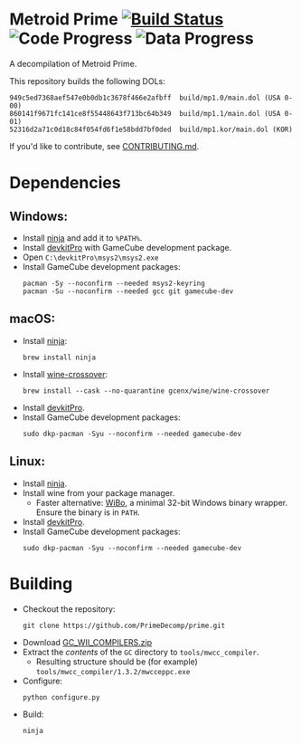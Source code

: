 Metroid Prime [![Build Status]][actions] ![Code Progress] ![Data Progress]
=============

[Build Status]: https://github.com/PrimeDecomp/prime/actions/workflows/build.yml/badge.svg
[actions]: https://github.com/PrimeDecomp/prime/actions/workflows/build.yml
[Code Progress]: https://img.shields.io/endpoint?label=Code&url=https%3A%2F%2Fprogress.deco.mp%2Fdata%2Fprime%2F0%2Fdol%2F%3Fmode%3Dshield%26measure%3Dcode
[Data Progress]: https://img.shields.io/endpoint?label=Data&url=https%3A%2F%2Fprogress.deco.mp%2Fdata%2Fprime%2F0%2Fdol%2F%3Fmode%3Dshield%26measure%3Ddata

A decompilation of Metroid Prime.

This repository builds the following DOLs:

```
949c5ed7368aef547e0b0db1c3678f466e2afbff  build/mp1.0/main.dol (USA 0-00)
860141f9671fc141ce8f55448643f713bc64b349  build/mp1.1/main.dol (USA 0-01)
52316d2a71c0d18c84f054fd6f1e58bdd7bf0ded  build/mp1.kor/main.dol (KOR)
```

If you'd like to contribute, see [CONTRIBUTING.md](CONTRIBUTING.md).

Dependencies
============

Windows:
--------
- Install [ninja](https://github.com/ninja-build/ninja/releases) and add it to `%PATH%`.
- Install [devkitPro](https://github.com/devkitPro/installer/releases/latest) with GameCube development package.
- Open `C:\devkitPro\msys2\msys2.exe`
- Install GameCube development packages:
  ```
  pacman -Sy --noconfirm --needed msys2-keyring
  pacman -Su --noconfirm --needed gcc git gamecube-dev
  ````

macOS:
------
- Install [ninja](https://github.com/ninja-build/ninja/wiki/Pre-built-Ninja-packages):
  ```
  brew install ninja
  ```
- Install [wine-crossover](https://github.com/Gcenx/homebrew-wine):
  ```
  brew install --cask --no-quarantine gcenx/wine/wine-crossover
  ```
- Install [devkitPro](https://github.com/devkitPro/pacman/releases/latest).
- Install GameCube development packages:
  ```
  sudo dkp-pacman -Syu --noconfirm --needed gamecube-dev
  ```

Linux:
------
- Install [ninja](https://github.com/ninja-build/ninja/wiki/Pre-built-Ninja-packages).
- Install wine from your package manager.
  - Faster alternative: [WiBo](https://github.com/decompals/WiBo), a minimal 32-bit Windows binary wrapper.  
    Ensure the binary is in `PATH`.
- Install [devkitPro](https://devkitpro.org/wiki/devkitPro_pacman).
- Install GameCube development packages:
  ```
  sudo dkp-pacman -Syu --noconfirm --needed gamecube-dev
  ```

Building
========

- Checkout the repository:
  ```
  git clone https://github.com/PrimeDecomp/prime.git
  ```
- Download [GC_WII_COMPILERS.zip](https://cdn.discordapp.com/attachments/727918646525165659/917185027656286218/GC_WII_COMPILERS.zip)
- Extract the _contents_ of the `GC` directory to `tools/mwcc_compiler`.
  - Resulting structure should be (for example) `tools/mwcc_compiler/1.3.2/mwcceppc.exe`
- Configure:
  ```
  python configure.py
  ```
- Build:
  ```
  ninja
  ```
